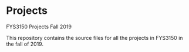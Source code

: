 # Projects
 FYS3150 Projects Fall 2019

 This repository contains the source files for all the projects in FYS3150 in the fall of 2019. 

